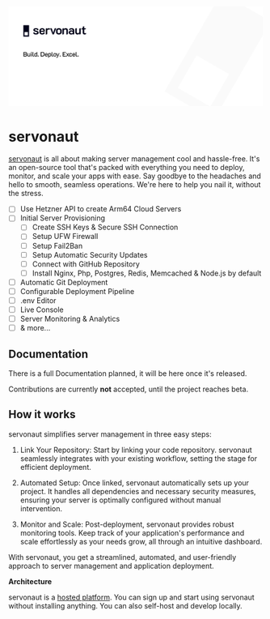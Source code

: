 <p align="center">
<img src="assets/banner.png">
</p>

# servonaut

[servonaut](https://servonaut.dev) is all about making server management cool and hassle-free. It's an open-source tool that's packed with everything you need to deploy, monitor, and scale your apps with ease. Say goodbye to the headaches and hello to smooth, seamless operations. We're here to help you nail it, without the stress.

- [ ] Use Hetzner API to create Arm64 Cloud Servers
- [ ] Initial Server Provisioning
    - [ ] Create SSH Keys & Secure SSH Connection
    - [ ] Setup UFW Firewall
    - [ ] Setup Fail2Ban
    - [ ] Setup Automatic Security Updates
    - [ ] Connect with GitHub Repository
    - [ ] Install Nginx, Php, Postgres, Redis, Memcached & Node.js by default
- [ ] Automatic Git Deployment
- [ ] Configurable Deployment Pipeline
- [ ] .env Editor
- [ ] Live Console
- [ ] Server Monitoring & Analytics
- [ ] & more...

## Documentation

There is a full Documentation planned, it will be here once it's released.

Contributions are currently **not** accepted, until the project reaches beta.

## How it works

servonaut simplifies server management in three easy steps:

1. Link Your Repository: Start by linking your code repository. servonaut seamlessly integrates with your existing workflow, setting the stage for efficient deployment.

2. Automated Setup: Once linked, servonaut automatically sets up your project. It handles all dependencies and necessary security measures, ensuring your server is optimally configured without manual intervention.

3. Monitor and Scale: Post-deployment, servonaut provides robust monitoring tools. Keep track of your application's performance and scale effortlessly as your needs grow, all through an intuitive dashboard.

With servonaut, you get a streamlined, automated, and user-friendly approach to server management and application deployment.

**Architecture**

servonaut is a [hosted platform](https://servonaut.dev). You can sign up and start using servonaut without installing anything.
You can also self-host and develop locally.
